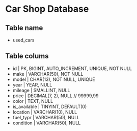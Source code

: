 # Car Shop Database

## Table name

- used_cars

## Table  colums

- id | PK, BIGINT, AUTO_INCREMENT, UNIQUE, NOT NULL
- make | VARCHAR(50), NOT NULL
- model | CHAR(13), NOT NULL, UNIQUE
- year | YEAR, NULL
- mileage | SMALLINT, NULL
- price | DECIMAL(7, 2), NULL // 99999,99
- color | TEXT, NULL
- is_available | TINYINT, DEFAULT(0)
- location | VARCHAR(10), NULL
- fuel_typr | VARCHAR(50), NULL
- condition | VARCHAR(50), NULL

